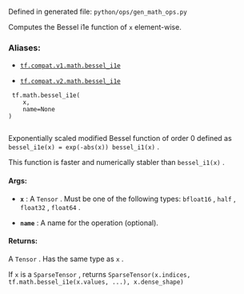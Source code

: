 Defined in generated file:  `python/ops/gen_math_ops.py` 

Computes the Bessel i1e function of  `x`  element-wise.



### Aliases:

- [ `tf.compat.v1.math.bessel_i1e` ](/api_docs/python/tf/math/bessel_i1e)

- [ `tf.compat.v2.math.bessel_i1e` ](/api_docs/python/tf/math/bessel_i1e)



```
 tf.math.bessel_i1e(
    x,
    name=None
)
 
```

Exponentially scaled modified Bessel function of order 0 defined as
 `bessel_i1e(x) = exp(-abs(x)) bessel_i1(x)` .

This function is faster and numerically stabler than  `bessel_i1(x)` .



#### Args:

- **`x`** : A  `Tensor` . Must be one of the following types:  `bfloat16` ,  `half` ,  `float32` ,  `float64` .

- **`name`** : A name for the operation (optional).



#### Returns:
A  `Tensor` . Has the same type as  `x` .

If  `x`  is a  `SparseTensor` , returns
 `SparseTensor(x.indices, tf.math.bessel_i1e(x.values, ...), x.dense_shape)` 

